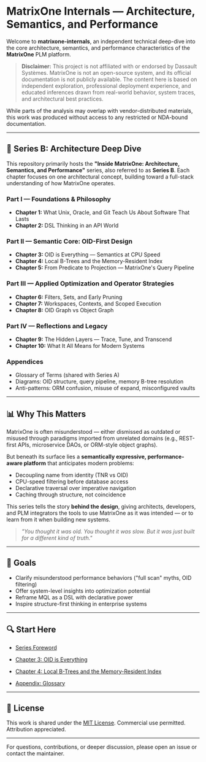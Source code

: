 # MatrixOne Internals — Architecture, Semantics, and Performance

Welcome to **matrixone-internals**, an independent technical deep-dive into the core architecture, semantics, and performance characteristics of the **MatrixOne** PLM platform.

> **Disclaimer:** This project is not affiliated with or endorsed by Dassault Systèmes. MatrixOne is not an open-source system, and its official documentation is not publicly available. The content here is based on independent exploration, professional deployment experience, and educated inferences drawn from real-world behavior, system traces, and architectural best practices.

While parts of the analysis may overlap with vendor-distributed materials, this work was produced without access to any restricted or NDA-bound documentation.

---

## 📄 Series B: Architecture Deep Dive

This repository primarily hosts the **"Inside MatrixOne: Architecture, Semantics, and Performance"** series, also referred to as **Series B**. Each chapter focuses on one architectural concept, building toward a full-stack understanding of how MatrixOne operates.

### Part I — Foundations & Philosophy
- **Chapter 1:** What Unix, Oracle, and Git Teach Us About Software That Lasts
- **Chapter 2:** DSL Thinking in an API World

### Part II — Semantic Core: OID-First Design
- **Chapter 3:** OID is Everything — Semantics at CPU Speed
- **Chapter 4:** Local B-Trees and the Memory-Resident Index
- **Chapter 5:** From Predicate to Projection — MatrixOne's Query Pipeline

### Part III — Applied Optimization and Operator Strategies
- **Chapter 6:** Filters, Sets, and Early Pruning
- **Chapter 7:** Workspaces, Contexts, and Scoped Execution
- **Chapter 8:** OID Graph vs Object Graph

### Part IV — Reflections and Legacy
- **Chapter 9:** The Hidden Layers — Trace, Tune, and Transcend
- **Chapter 10:** What It All Means for Modern Systems

### Appendices
- Glossary of Terms (shared with Series A)
- Diagrams: OID structure, query pipeline, memory B-tree resolution
- Anti-patterns: ORM confusion, misuse of expand, misconfigured vaults

---

## 📊 Why This Matters
MatrixOne is often misunderstood — either dismissed as outdated or misused through paradigms imported from unrelated domains (e.g., REST-first APIs, microservice DAOs, or ORM-style object graphs).

But beneath its surface lies a **semantically expressive, performance-aware platform** that anticipates modern problems:

- Decoupling name from identity (TNR vs OID)
- CPU-speed filtering before database access
- Declarative traversal over imperative navigation
- Caching through structure, not coincidence

This series tells the story **behind the design**, giving architects, developers, and PLM integrators the tools to use MatrixOne as it was intended — or to learn from it when building new systems.

> _"You thought it was old. You thought it was slow. But it was just built for a different kind of truth."_

---

## 🚀 Goals
- Clarify misunderstood performance behaviors ("full scan" myths, OID filtering)
- Offer system-level insights into optimization potential
- Reframe MQL as a DSL with declarative power
- Inspire structure-first thinking in enterprise systems

---

## 🔍 Start Here
- [Series Foreword](./foreword.md)
- [Chapter 3: OID is Everything](./docs/chapter_3_oid_is_everything.md)
- [Chapter 4: Local B-Trees and the Memory-Resident Index](./docs/chapter_4_local_b_trees_and_memory_index.md)

- [Appendix: Glossary](./docs/appendix-glossary.md)

---

## 🛌 License
This work is shared under the [MIT License](./LICENSE). Commercial use permitted. Attribution appreciated.

---

For questions, contributions, or deeper discussion, please open an issue or contact the maintainer.

